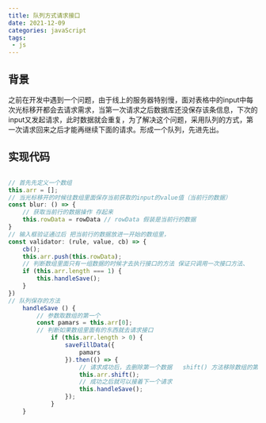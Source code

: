 ```yaml
---
title: 队列方式请求接口
date: 2021-12-09
categories: javaScript
tags:
 - js
---
```

## 背景


之前在开发中遇到一个问题，由于线上的服务器特别慢，面对表格中的input中每次光标移开都会去请求需求，当第一次请求之后数据库还没保存该条信息，下次的input又发起请求，此时数据就会重复，为了解决这个问题，采用队列的方式，第一次请求回来之后才能再继续下面的请求。形成一个队列，先进先出。


##  实现代码

```js

// 首先先定义一个数组
this.arr = [];
// 当光标移开的时候往数组里面保存当前获取的input的value值（当前行的数据）
const blur: () => {
    // 获取当前行的数据操作 存起来
    this.rowData = rowData // rowData 假装是当前行的数据   
}
// 输入框验证通过后 把当前行的数据放进一开始的数组里， 
const validator: (rule, value, cb) => {
    cb();
    this.arr.push(this.rowData);
    // 判断数组里面只有一组数据的时候才去执行接口的方法 保证只调用一次接口方法、
    if (this.arr.length === 1) {
        this.handleSave();
    }
})
// 队列保存的方法
    handleSave () {
        // 参数取数组的第一个
        const pamars = this.arr[0];
        // 判断如果数组里面有的东西就去请求接口
            if (this.arr.length > 0) {
                saveFillData({
                    pamars
                }).then(() => {
                    // 请求成功后，去删除第一个数据   shift() 方法移除数组的第一项。
                    this.arr.shift();
                    // 成功之后就可以接着下一个请求
                    this.handleSave();
                });
            }
    }
```
